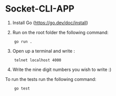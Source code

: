 # Socket-CLI-APP

1. Install Go (https://go.dev/doc/install)

2. Run on the root folder the following command:
```
    go run .
```

3. Open up a terminal and write :
```
    telnet localhost 4000
```

4. Write the nine digit numbers you wish to write :)

To run the tests run the following command:
```
    go test
```
